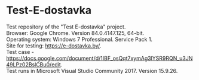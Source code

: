 # Test-E-dostavka
Test repository of the "Test E-dostavka" project.  
Browser: Google Chrome. Version 84.0.4147.125, 64-bit.  
Operating system: Windows 7 Professional. Service Pack 1.  
Site for testing: https://e-dostavka.by/.  
Test case - https://docs.google.com/document/d/1IBF_osQqt7xymAg3lYSR9RQN_u3JN49LPz02BslCBu0/edit.  
Test runs in Microsoft Visual Studio Community 2017. Version 15.9.26.  

